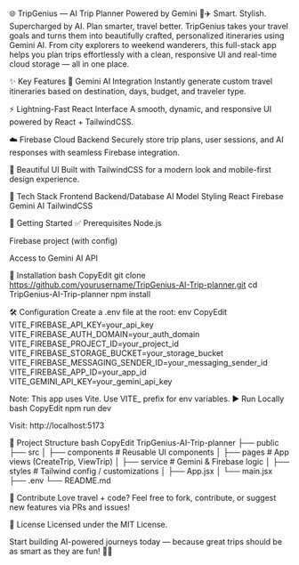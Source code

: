 🌐 TripGenius — AI Trip Planner Powered by Gemini 🧠✈️
Smart. Stylish. Supercharged by AI.
Plan smarter, travel better. TripGenius takes your travel goals and turns them into beautifully crafted, personalized itineraries using Gemini AI. From city explorers to weekend wanderers, this full-stack app helps you plan trips effortlessly with a clean, responsive UI and real-time cloud storage — all in one place.

✨ Key Features
🧠 Gemini AI Integration
 Instantly generate custom travel itineraries based on destination, days, budget, and traveler type.


⚡ Lightning-Fast React Interface
 A smooth, dynamic, and responsive UI powered by React + TailwindCSS.


☁️ Firebase Cloud Backend
 Securely store trip plans, user sessions, and AI responses with seamless Firebase integration.


💅 Beautiful UI
 Built with TailwindCSS for a modern look and mobile-first design experience.



🧰 Tech Stack
Frontend
Backend/Database
AI Model
Styling
React
Firebase
Gemini AI
TailwindCSS


🚀 Getting Started
✅ Prerequisites
Node.js


Firebase project (with config)


Access to Gemini AI API


🔧 Installation
bash
CopyEdit
git clone https://github.com/yourusername/TripGenius-AI-Trip-planner.git
cd TripGenius-AI-Trip-planner
npm install

🛠️ Configuration
Create a .env file at the root:
env
CopyEdit
VITE_FIREBASE_API_KEY=your_api_key
VITE_FIREBASE_AUTH_DOMAIN=your_auth_domain
VITE_FIREBASE_PROJECT_ID=your_project_id
VITE_FIREBASE_STORAGE_BUCKET=your_storage_bucket
VITE_FIREBASE_MESSAGING_SENDER_ID=your_messaging_sender_id
VITE_FIREBASE_APP_ID=your_app_id
VITE_GEMINI_API_KEY=your_gemini_api_key

Note: This app uses Vite. Use VITE_ prefix for env variables.
▶️ Run Locally
bash
CopyEdit
npm run dev

Visit: http://localhost:5173

📁 Project Structure
bash
CopyEdit
TripGenius-AI-Trip-planner
├── public
├── src
│   ├── components       # Reusable UI components
│   ├── pages            # App views (CreateTrip, ViewTrip)
│   ├── service          # Gemini & Firebase logic
│   ├── styles           # Tailwind config / customizations
│   ├── App.jsx
│   └── main.jsx
├── .env
└── README.md


🤝 Contribute
Love travel + code? Feel free to fork, contribute, or suggest new features via PRs and issues!

📜 License
Licensed under the MIT License.

Start building AI-powered journeys today — because great trips should be as smart as they are fun! 🧳🌴

